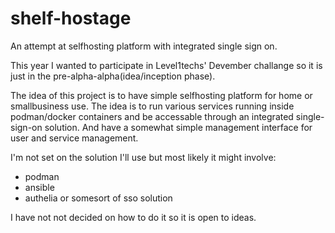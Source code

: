 # shelf-hostage
An attempt at selfhosting platform with integrated single sign on.

This year I wanted to participate in Level1techs' Devember challange so it is just in the pre-alpha-alpha(idea/inception phase).

The idea of this project is to have simple selfhosting platform for home or smallbusiness use. The idea is to run various services running inside podman/docker containers and be accessable through an integrated single-sign-on solution. And have a somewhat simple management interface for user and service management.

I'm not set on the solution I'll use but most likely it might involve:
   + podman
   + ansible
   + authelia or somesort of sso solution


I have not not decided on how to do it so it is open to ideas.

